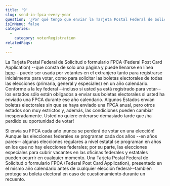 ```yaml
---
title: '9'
slug: send-in-fpca-every-year
question: '¿Por qué tengo que enviar la Tarjeta Postal Federal de Solicitud o formulario FPCA (Federal Post Card Application) cada año de calendario para solicitar mi boleta electoral?'
isInMenu: false
categories:
  - 
    category: voterRegistration
relatedFaqs:
  -
---
```

 

La Tarjeta Postal Federal de Solicitud o formulario FPCA (Federal Post Card Application) --que consta de solo una página y puede llenarse en línea [here](/)-- puede ser usada por votantes en el extranjero tanto para registrarse inicialmente para votar, como para solicitar las boletas electorales de todas las elecciones (primaria, general y especiales) en un año calendario. Conforme a la ley federal --incluso si usted ya está registrado para votar-- los estados sólo están obligados a enviar sus boletas electorales si usted ha enviado una FPCA durante ese año calendario. Algunos Estados envían boletas electorales sin que se haya enviado una FPCA anual, pero otros estados son muy estrictos y, además, las condiciones pueden cambiar inesperadamente. Usted no quiere enterarse demasiado tarde que ¡ha perdido su oportunidad de votar!

Si envía su FPCA cada año ¡nunca se perderá de votar en una elección! Aunque las elecciones federales se programan cada dos años --en años pares-- algunas elecciones regulares a nivel estatal se programan en años en los que no hay elecciones federales; por su parte, las elecciones especiales para cubrir vacantes en las oficinas federales y estatales pueden ocurrir en cualquier momento. Una Tarjeta Postal Federal de Solicitud o formulario FPCA (Federal Post Card Application), presentado en el mismo año calendario antes de cualquier elección federal--también protege su boleta electoral en caso de cuestionamiento durante un recuento.